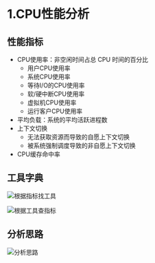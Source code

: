 # 1.CPU性能分析

## 性能指标

* CPU使用率：非空闲时间占总 CPU 时间的百分比
  * 用户CPU使用率
  * 系统CPU使用率
  * 等待I/O的CPU使用率
  * 软/硬中断CPU使用率
  * 虚拟机CPU使用率
  * 运行客户CPU使用率
* 平均负载：系统的平均活跃进程数
* 上下文切换
  * 无法获取资源而导致的自愿上下文切换
  * 被系统强制调度导致的非自愿上下文切换
* CPU缓存命中率

## 工具字典

![根据指标找工具](https://qiao1994.github.io/images/Linux/cpu-1.png)

![根据工具查指标](https://qiao1994.github.io/images/Linux/cpu-2.png)



## 分析思路

![分析思路](https://qiao1994.github.io/images/Linux/cpu-3.png)
